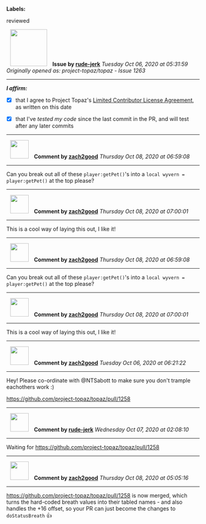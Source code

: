 **Labels:**

reviewed



<a href="https://github.com/rude-jerk"><img src="https://avatars0.githubusercontent.com/u/9592857?v=4" width="96" height="96" hspace="10"></img></a> **Issue by [rude-jerk](https://github.com/rude-jerk)**
_Tuesday Oct 06, 2020 at 05:31:59_
_Originally opened as: project-topaz/topaz - Issue 1263_

----

<!-- place 'x' mark between square [] brackets to affirm: -->
**_I affirm:_**
- [x] that I agree to Project Topaz's [Limited Contributor License Agreement](http://project-topaz.com/blob/release/CONTRIBUTOR_AGREEMENT.md), as written on this date
- [x] that I've _tested my code_ since the last commit in the PR, and will test after any later commits




----
<a href="https://github.com/zach2good"><img src="https://avatars3.githubusercontent.com/u/1389729?v=4" width="48" height="48" hspace="10"></img></a> **Comment by [zach2good](https://github.com/zach2good)**
_Thursday Oct 08, 2020 at 06:59:08_

----

Can you break out all of these `player:getPet()`'s into a `local wyvern = player:getPet()` at the top please?


----
<a href="https://github.com/zach2good"><img src="https://avatars3.githubusercontent.com/u/1389729?v=4" width="48" height="48" hspace="10"></img></a> **Comment by [zach2good](https://github.com/zach2good)**
_Thursday Oct 08, 2020 at 07:00:01_

----

This is a cool way of laying this out, I like it!


----
<a href="https://github.com/zach2good"><img src="https://avatars3.githubusercontent.com/u/1389729?v=4" width="48" height="48" hspace="10"></img></a> **Comment by [zach2good](https://github.com/zach2good)**
_Thursday Oct 08, 2020 at 06:59:08_

----

Can you break out all of these `player:getPet()`'s into a `local wyvern = player:getPet()` at the top please?


----
<a href="https://github.com/zach2good"><img src="https://avatars3.githubusercontent.com/u/1389729?v=4" width="48" height="48" hspace="10"></img></a> **Comment by [zach2good](https://github.com/zach2good)**
_Thursday Oct 08, 2020 at 07:00:01_

----

This is a cool way of laying this out, I like it!


----
<a href="https://github.com/zach2good"><img src="https://avatars3.githubusercontent.com/u/1389729?v=4" width="48" height="48" hspace="10"></img></a> **Comment by [zach2good](https://github.com/zach2good)**
_Tuesday Oct 06, 2020 at 06:21:22_

----

Hey! Please co-ordinate with @NTSabott to make sure you don't trample eachothers work :) 
https://github.com/project-topaz/topaz/pull/1258


----
<a href="https://github.com/rude-jerk"><img src="https://avatars0.githubusercontent.com/u/9592857?v=4" width="48" height="48" hspace="10"></img></a> **Comment by [rude-jerk](https://github.com/rude-jerk)**
_Wednesday Oct 07, 2020 at 02:08:10_

----

Waiting for https://github.com/project-topaz/topaz/pull/1258


----
<a href="https://github.com/zach2good"><img src="https://avatars3.githubusercontent.com/u/1389729?v=4" width="48" height="48" hspace="10"></img></a> **Comment by [zach2good](https://github.com/zach2good)**
_Thursday Oct 08, 2020 at 05:05:16_

----

https://github.com/project-topaz/topaz/pull/1258 is now merged, which turns the hard-coded breath values into their tabled names - and also handles the +16 offset, so your PR can just become the changes to `doStatusBreath` 👍 
